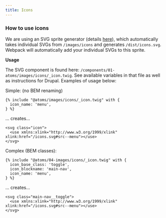 ```yaml
---
title: Icons
---
```


### How to use icons

We are using an SVG sprite generator (details [here](https://www.npmjs.com/package/svg-sprite-loader)), which automatically takes individual SVGs from `/images/icons` and generates `/dist/icons.svg`. Webpack will automatically add your individual SVGs to this sprite.

**Usage**

The SVG component is found here: `/components/01-atoms/images/icons/_icon.twig`. See available variables in that file as well as instructions for Drupal. Examples of usage below:

Simple: (no BEM renaming)

```
{% include "@atoms/images/icons/_icon.twig" with {
  icon_name: 'menu',
} %}
```

... creates...

```
<svg class="icon">
  <use xmlns:xlink="http://www.w3.org/1999/xlink" xlink:href="/icons.svg#src--menu"></use>
</svg>
```

Complex (BEM classes):

```
{% include "@atoms/04-images/icons/_icon.twig" with {
  icon_base_class: 'toggle',
  icon_blockname: 'main-nav',
  icon_name: 'menu',
} %}
```

... creates...

```
<svg class="main-nav__toggle">
  <use xmlns:xlink="http://www.w3.org/1999/xlink" xlink:href="/icons.svg#src--menu"></use>
</svg>
```
